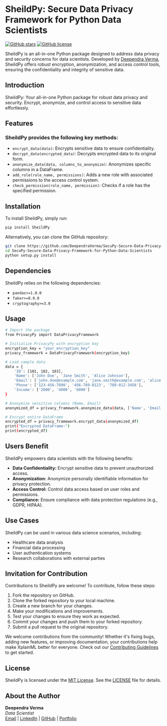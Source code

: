 # SheildPy: Secure Data Privacy Framework for Python Data Scientists

[![GitHub stars](https://img.shields.io/github/stars/DeependraVerma/SecuPy-Secure-Data-Privacy-Framework-for-Python-Data-Scientists.svg)](https://github.com/DeependraVerma/SecuPy-Secure-Data-Privacy-Framework-for-Python-Data-Scientists/stargazers)
[![GitHub license](https://img.shields.io/github/license/DeependraVerma/SecuPy-Secure-Data-Privacy-Framework-for-Python-Data-Scientists.svg)](https://github.com/DeependraVerma/SecuPy-Secure-Data-Privacy-Framework-for-Python-Data-Scientists/blob/main/LICENSE)

SheildPy is an all-in-one Python package designed to address data privacy and security concerns for data scientists. Developed by [Deependra Verma](https://www.linkedin.com/in/deependra-verma-data-science/), SheildPy offers robust encryption, anonymization, and access control tools, ensuring the confidentiality and integrity of sensitive data.

## Introduction

SheildPy: Your all-in-one Python package for robust data privacy and security. Encrypt, anonymize, and control access to sensitive data effortlessly.

## Features

### SheildPy provides the following key methods:
- `encrypt_data(data)`: Encrypts sensitive data to ensure confidentiality.
- `decrypt_data(encrypted_data)`: Decrypts encrypted data to its original form.
- `anonymize_data(data, columns_to_anonymize)`: Anonymizes specific columns in a DataFrame.
- `add_role(role_name, permissions)`: Adds a new role with associated permissions to the access control system.
- `check_permission(role_name, permission)`: Checks if a role has the specified permission.

## Installation

To install SheildPy, simply run:

```bash
pip install SheildPy
```

Alternatively, you can clone the GitHub repository:

```bash
git clone https://github.com/DeependraVerma/SecuPy-Secure-Data-Privacy-Framework-for-Python-Data-Scientists.git
cd SecuPy-Secure-Data-Privacy-Framework-for-Python-Data-Scientists
python setup.py install
```

## Dependencies

SheildPy relies on the following dependencies:
- `pandas>=1.0.0`
- `faker>=8.0.0`
- `cryptography>=3.0`

## Usage

```bash
# Import the package
from PrivacyPy import DataPrivacyFramework

# Initialize PrivacyPy with encryption key
encryption_key = "your_encryption_key"
privacy_framework = DataPrivacyFramework(encryption_key)

# Load sample data
data = {
    'ID': [101, 102, 103],
    'Name': ['John Doe', 'Jane Smith', 'Alice Johnson'],
    'Email': ['john.doe@example.com', 'jane.smith@example.com', 'alice.johnson@example.com'],
    'Phone': ['123-456-7890', '456-789-0123', '789-012-3456'],
    'Income': ['2000', '4000', '6000']
}

# Anonymize sensitive columns (Name, Email)
anonymized_df = privacy_framework.anonymize_data(data, ['Name', 'Email'])

# Encrypt entire DataFrame
encrypted_df = privacy_framework.encrypt_data(anonymized_df)
print("Encrypted DataFrame:")
print(encrypted_df)
```

## Users Benefit

SheildPy empowers data scientists with the following benefits:
- **Data Confidentiality:** Encrypt sensitive data to prevent unauthorized access.
- **Anonymization:** Anonymize personally identifiable information for privacy protection.
- **Access Control:** Control data access based on user roles and permissions.
- **Compliance:** Ensure compliance with data protection regulations (e.g., GDPR, HIPAA).

## Use Cases

SheildPy can be used in various data science scenarios, including:
- Healthcare data analysis
- Financial data processing
- User authentication systems
- Research collaborations with external parties


## Invitation for Contribution

Contributions to SheildPy are welcome! To contribute, follow these steps:
1. Fork the repository on GitHub.
2. Clone the forked repository to your local machine.
3. Create a new branch for your changes.
4. Make your modifications and improvements.
5. Test your changes to ensure they work as expected.
6. Commit your changes and push them to your forked repository.
7. Submit a pull request to the original repository.

We welcome contributions from the community! Whether it's fixing bugs, adding new features, or improving documentation, your contributions help make XplainML better for everyone. Check out our [Contributing Guidelines](https://github.com/DeependraVerma/SecuPy-Secure-Data-Privacy-Framework-for-Python-Data-Scientists/wiki) to get started.

## License

SheildPy is licensed under the [MIT License](https://github.com/DeependraVerma/SecuPy-Secure-Data-Privacy-Framework-for-Python-Data-Scientists/blob/main/LICENSE). See the [LICENSE](https://github.com/DeependraVerma/SecuPy-Secure-Data-Privacy-Framework-for-Python-Data-Scientists/blob/main/LICENSE) file for details.

## About the Author

**Deependra Verma**  
*Data Scientist*  
[Email](mailto:deependra.verma00@gmail.com) | [LinkedIn](https://www.linkedin.com/in/deependra-verma-data-science/) | [GitHub](https://github.com/DeependraVerma) | [Portfolio](https://deependradatascience-productportfolio.netlify.app/)
```